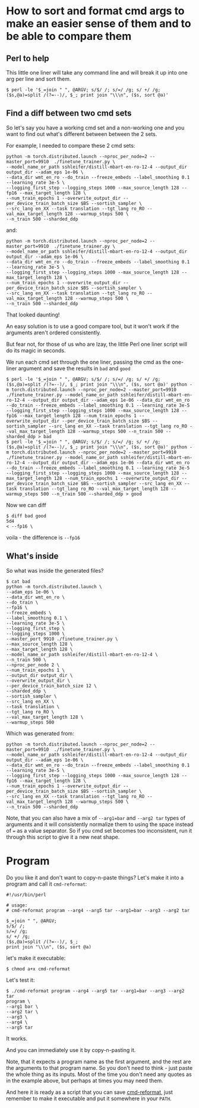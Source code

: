 # How to sort and format cmd args to make an easier sense of them and to be able to compare them

## Perl to help

This little one liner will take any command line and will break it up into one arg per line and sort them.

```
$ perl -le '$_=join " ", @ARGV; s/$/ /; s/=/ /g; s/ +/ /g; ($s,@a)=split /(?=--)/, $_; print join "\\\n", ($s, sort @a)'
```

## Find a diff between two cmd sets

So let's say you have a working cmd set and a non-working one and you want to find out what's different between between the 2 sets. 

For example, I needed to compare these 2 cmd sets:
```
python -m torch.distributed.launch --nproc_per_node=2 --master_port=9910  ./finetune_trainer.py \
--model_name_or_path sshleifer/distill-mbart-en-ro-12-4 --output_dir output_dir --adam_eps 1e-06 \
--data_dir wmt_en_ro --do_train --freeze_embeds --label_smoothing 0.1 --learning_rate 3e-5 \
--logging_first_step --logging_steps 1000 --max_source_length 128 --fp16 --max_target_length 128 \
--num_train_epochs 1 --overwrite_output_dir --per_device_train_batch_size $BS --sortish_sampler \
--src_lang en_XX --task translation --tgt_lang ro_RO --val_max_target_length 128 --warmup_steps 500 \
--n_train 500 --sharded_ddp 
```
and:
```
python -m torch.distributed.launch --nproc_per_node=2 --master_port=9910  ./finetune_trainer.py \
--model_name_or_path sshleifer/distill-mbart-en-ro-12-4 --output_dir output_dir --adam_eps 1e-06 \
--data_dir wmt_en_ro --do_train --freeze_embeds --label_smoothing 0.1 --learning_rate 3e-5 \
--logging_first_step --logging_steps 1000 --max_source_length 128 --max_target_length 128 \
--num_train_epochs 1 --overwrite_output_dir --per_device_train_batch_size $BS --sortish_sampler \
--src_lang en_XX --task translation --tgt_lang ro_RO --val_max_target_length 128 --warmup_steps 500 \
--n_train 500 --sharded_ddp
```
That looked daunting!

An easy solution is to use a good compare tool, but it won't work if the arguments aren't ordered consistently.

But fear not, for those of us who are lzay, the little Perl one liner script will do its magic in seconds.

We run each cmd set through the one liner, passing the cmd as the one-liner argument and save the results in `bad` and `good`
```
$ perl -le '$_=join " ", @ARGV; s/$/ /; s/=/ /g; s/ +/ /g; ($s,@a)=split /(?=--)/, $_; print join "\\\n", ($s, sort @a)' python -m torch.distributed.launch --nproc_per_node=2 --master_port=9910  ./finetune_trainer.py --model_name_or_path sshleifer/distill-mbart-en-ro-12-4 --output_dir output_dir --adam_eps 1e-06 --data_dir wmt_en_ro --do_train --freeze_embeds --label_smoothing 0.1 --learning_rate 3e-5 --logging_first_step --logging_steps 1000 --max_source_length 128 --fp16 --max_target_length 128 --num_train_epochs 1 --overwrite_output_dir --per_device_train_batch_size $BS --sortish_sampler --src_lang en_XX --task translation --tgt_lang ro_RO --val_max_target_length 128 --warmup_steps 500 --n_train 500 --sharded_ddp > bad
$ perl -le '$_=join " ", @ARGV; s/$/ /; s/=/ /g; s/ +/ /g; ($s,@a)=split /(?=--)/, $_; print join "\\\n", ($s, sort @a)' python -m torch.distributed.launch --nproc_per_node=2 --master_port=9910  ./finetune_trainer.py --model_name_or_path sshleifer/distill-mbart-en-ro-12-4 --output_dir output_dir --adam_eps 1e-06 --data_dir wmt_en_ro --do_train --freeze_embeds --label_smoothing 0.1 --learning_rate 3e-5 --logging_first_step --logging_steps 1000 --max_source_length 128 --max_target_length 128 --num_train_epochs 1 --overwrite_output_dir --per_device_train_batch_size $BS --sortish_sampler --src_lang en_XX --task translation --tgt_lang ro_RO --val_max_target_length 128 --warmup_steps 500 --n_train 500 --sharded_ddp > good
```

Now we can diff
```
$ diff bad good
5d4
< --fp16 \
```

voila - the difference is `--fp16`

## What's inside

So what was inside the generated files?

```
$ cat bad
python -m torch.distributed.launch \
--adam_eps 1e-06 \
--data_dir wmt_en_ro \
--do_train \
--fp16 \
--freeze_embeds \
--label_smoothing 0.1 \
--learning_rate 3e-5 \
--logging_first_step \
--logging_steps 1000 \
--master_port 9910 ./finetune_trainer.py \
--max_source_length 128 \
--max_target_length 128 \
--model_name_or_path sshleifer/distill-mbart-en-ro-12-4 \
--n_train 500 \
--nproc_per_node 2 \
--num_train_epochs 1 \
--output_dir output_dir \
--overwrite_output_dir \
--per_device_train_batch_size 12 \
--sharded_ddp \
--sortish_sampler \
--src_lang en_XX \
--task translation \
--tgt_lang ro_RO \
--val_max_target_length 128 \
--warmup_steps 500
```

Which was generated from:
```
python -m torch.distributed.launch --nproc_per_node=2 --master_port=9910  ./finetune_trainer.py \
--model_name_or_path sshleifer/distill-mbart-en-ro-12-4 --output_dir output_dir --adam_eps 1e-06 \
--data_dir wmt_en_ro --do_train --freeze_embeds --label_smoothing 0.1 --learning_rate 3e-5 \
--logging_first_step --logging_steps 1000 --max_source_length 128 --fp16 --max_target_length 128 \
--num_train_epochs 1 --overwrite_output_dir --per_device_train_batch_size $BS --sortish_sampler \
--src_lang en_XX --task translation --tgt_lang ro_RO --val_max_target_length 128 --warmup_steps 500 \
--n_train 500 --sharded_ddp 
```

Note, that you can also have a mix of `--arg1=bar` and `--arg2 tar` types of arguments and it will consistently normalize them to using the space instead of `=` as a value separator. So if you cmd set becomes too inconsistent, run it through this script to give it a new neat shape.

# Program

Do you like it and don't want to copy-n-paste things? Let's make it into a program and call it `cmd-reformat`:

```
#!/usr/bin/perl

# usage: 
# cmd-reformat program --arg4 --arg5 tar --arg1=bar --arg3 --arg2 tar

$_=join " ", @ARGV; 
s/$/ /; 
s/=/ /g; 
s/ +/ /g; 
($s,@a)=split /(?=--)/, $_; 
print join "\\\n", ($s, sort @a)
```
let's make it executable:
```
$ chmod a+x cmd-reformat
```
Let's test it:
```
$ ./cmd-reformat program --arg4 --arg5 tar --arg1=bar --arg3 --arg2 tar
program \
--arg1 bar \
--arg2 tar \
--arg3 \
--arg4 \
--arg5 tar
```
It works.

And you can immediately use it by copy-n-pasting it.

Note, that it expects a program name as the first argument, and the rest are the arguments to that program name. So you don't need to think - just paste the whole thing as its inputs. Most of the time you don't need any quotes as in the example above, but perhaps at times you may need them.

And here it is ready as a script that you can save [cmd-reformat](./cmd-reformat), just remember to make it executable and put it somewhere in your `PATH`.
